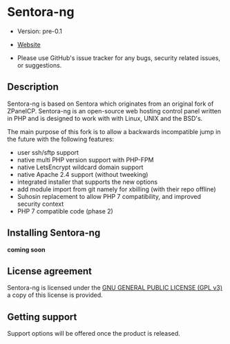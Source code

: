 # Sentora-ng

* Version: pre-0.1


* [Website](http://noSiteYet/)
* Please use GitHub's issue tracker for any bugs, security related issues, or suggestions.

## Description

Sentora-ng is based on Sentora which originates from an original fork of ZPanelCP. Sentora-ng is an open-source web hosting control panel written in PHP and is designed to work with with Linux, UNIX and the BSD's.

The main purpose of this fork is to allow a backwards incompatible jump in the future with the following features:

- user ssh/sftp support
- native multi PHP version support with PHP-FPM
- native LetsEncrypt wildcard domain support
- native Apache 2.4 support (without tweeking)
- integrated installer that supports the new options
- add module import from git namely for xbilling (with their repo offline)
- Suhosin replacement to allow PHP 7 compatibility, and improved security context
- PHP 7 compatible code (phase 2)

## Installing Sentora-ng

**coming soon**

## License agreement

Sentora-ng is licensed under the [GNU GENERAL PUBLIC LICENSE (GPL v3)](LICENSE.md) a copy of this license is provided.

## Getting support

Support options will be offered once the product is released.
